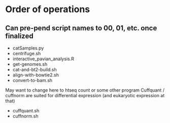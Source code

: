 # Order of operations
## Can pre-pend script names to 00, 01, etc. once finalized

* catSamples.py
* centrifuge.sh
* interactive_pavian_analysis.R
* get-genomes.sh
* cat-and-bt2-build.sh
* align-with-bowtie2.sh
* convert-to-bam.sh

May want to change here to htseq count or some other program
Cuffquant / cuffnorm are suited for differential expression
(and eukaryotic expression at that)

* cuffquant.sh
* cuffnorm.sh

